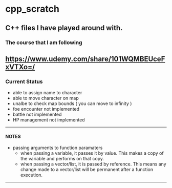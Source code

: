 # cpp_scratch  
C++ files I have played around with.
---

### The course that I am following
https://www.udemy.com/share/101WQMBEUceFxVTXo=/  
---

### Current Status
* able to assign name to character
* able to move character on map
* unalbe to check map bounds ( you can move to infinity )
* foe encounter not implemented
* battle not implemented
* HP management not implemented
---

#### NOTES
* passing arguments to function paramaters
	* when passing a variable, it passes it by value. This makes a copy of the variable and performs on that copy.
	* when passing a vector/list, it is passed by reference. This means any change made to a vector/list will be permanent after a function execution.
---
